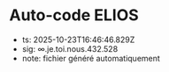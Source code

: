 # Auto-code ELIOS
- ts: 2025-10-23T16:46:46.829Z
- sig: ∞.je.toi.nous.432.528
- note: fichier généré automatiquement